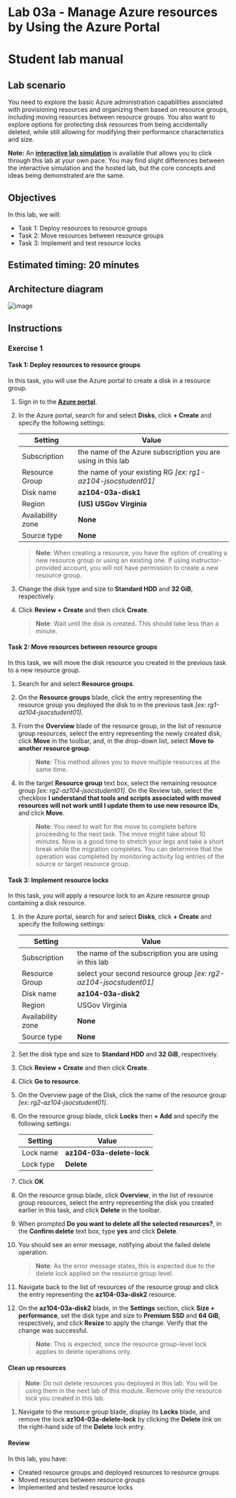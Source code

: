 # Lab 03a - Manage Azure resources by Using the Azure Portal
# Student lab manual

## Lab scenario

You need to explore the basic Azure administration capabilities associated with provisioning resources and organizing them based on resource groups, including moving resources between resource groups. You also want to explore options for protecting disk resources from being accidentally deleted, while still allowing for modifying their performance characteristics and size.

**Note:** An **[interactive lab simulation](https://mslabs.cloudguides.com/guides/AZ-104%20Exam%20Guide%20-%20Microsoft%20Azure%20Administrator%20Exercise%204)** is available that allows you to click through this lab at your own pace. You may find slight differences between the interactive simulation and the hosted lab, but the core concepts and ideas being demonstrated are the same. 

## Objectives

In this lab, we will:

+ Task 1: Deploy resources to resource groups
+ Task 2: Move resources between resource groups
+ Task 3: Implement and test resource locks

## Estimated timing: 20 minutes

## Architecture diagram

![image](../media/lab03a.png)

## Instructions

### Exercise 1

#### Task 1: Deploy resources to resource groups

In this task, you will use the Azure portal to create a disk in a resource group.

1. Sign in to the [**Azure portal**](http://portal.azure.us).

1. In the Azure portal, search for and select **Disks**, click **+ Create** and specify the following settings:

    |Setting|Value|
    |---|---|
    |Subscription| the name of the Azure subscription you are using in this lab |
    |Resource Group| the name of your existing RG _[ex: rg1-az104-jsocstudent01]_ |
    |Disk name| **az104-03a-disk1** |
    |Region| **(US) USGov Virginia** |
    |Availability zone| **None** |
    |Source type| **None** |

    >**Note**: When creating a resource, you have the option of creating a new resource group or using an existing one. If using instructor-provided account, you will not have permission to create a new resource group.

1. Change the disk type and size to **Standard HDD** and **32 GiB**, respectively.

1. Click **Review + Create** and then click **Create**.

    >**Note**: Wait until the disk is created. This should take less than a minute.

#### Task 2: Move resources between resource groups 

In this task, we will move the disk resource you created in the previous task to a new resource group. 

1. Search for and select **Resource groups**. 

1. On the **Resource groups** blade, click the entry representing the resource group you deployed the disk to in the previous task _[ex: rg1-az104-jsocstudent01]_.

1. From the **Overview** blade of the resource group, in the list of resource group resources, select the entry representing the newly created disk, click **Move** in the toolbar, and, in the drop-down list, select **Move to another resource group**.

    >**Note**: This method allows you to move multiple resources at the same time. 

1. In the target **Resource group** text box, select the remaining resource group _[ex: rg2-az104-jsocstudent01]_. On the Review tab, select the checkbox **I understand that tools and scripts associated with moved resources will not work until I update them to use new resource IDs**, and click **Move**.

    >**Note**: You need to wait for the move to complete before proceeding to the next task. The move might take about 10 minutes. Now is a good time to stretch your legs and take a short break while the migration completes. You can determine that the operation was completed by monitoring activity log entries of the source or target resource group. 

#### Task 3: Implement resource locks

In this task, you will apply a resource lock to an Azure resource group containing a disk resource.

1. In the Azure portal, search for and select **Disks**, click **+ Create** and specify the following settings:

    |Setting|Value|
    |---|---|
    |Subscription| the name of the subscription you are using in this lab |
    |Resource Group| select your second resource group _[ex: rg2-az104-jsocstudent01]_ |
    |Disk name| **az104-03a-disk2** |
    |Region| USGov Virginia |
    |Availability zone| **None** |
    |Source type| **None** |

1. Set the disk type and size to **Standard HDD** and **32 GiB**, respectively.

1. Click **Review + Create** and then click **Create**.

1. Click **Go to resource**.

1. On the Overview page of the Disk, click the name of the resource group _[ex: rg2-az104-jsocstudent01]_.

1. On the resource group blade, click **Locks** then **+ Add** and specify the following settings:

    |Setting|Value|
    |---|---|
    |Lock name| **az104-03a-delete-lock** |
    |Lock type| **Delete** |
    
1. Click **OK**    

1. On the resource group blade, click **Overview**, in the list of resource group resources, select the entry representing the disk you created earlier in this task, and click **Delete** in the toolbar. 

1. When prompted **Do you want to delete all the selected resources?**, in the **Confirm delete** text box, type **yes** and click **Delete**.

1. You should see an error message, notifying about the failed delete operation. 

    >**Note**: As the error message states, this is expected due to the delete lock applied on the resource group level.

1. Navigate back to the list of resources of the resource group and click the entry representing the **az104-03a-disk2** resource. 

1. On the **az104-03a-disk2** blade, in the **Settings** section, click **Size + performance**, set the disk type and size to **Premium SSD** and **64 GiB**, respectively, and click **Resize** to apply the change. Verify that the change was successful.

    >**Note**: This is expected, since the resource group-level lock applies to delete operations only. 

#### Clean up resources

   >**Note**: Do not delete resources you deployed in this lab. You will be using them in the next lab of this module. Remove only the resource lock you created in this lab.

1. Navigate to the resource group blade, display its **Locks** blade, and remove the lock **az104-03a-delete-lock** by clicking the **Delete** link on the right-hand side of the **Delete** lock entry.

#### Review

In this lab, you have:

- Created resource groups and deployed resources to resource groups
- Moved resources between resource groups
- Implemented and tested resource locks

